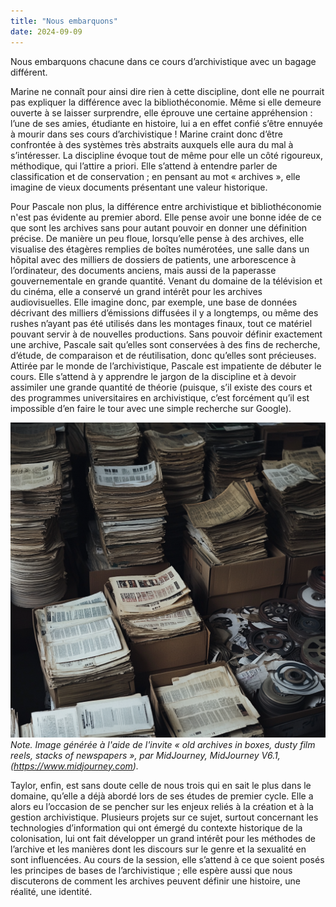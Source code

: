 ```yaml
---
title: "Nous embarquons"
date: 2024-09-09
---
```

Nous embarquons chacune dans ce cours d’archivistique avec un bagage différent. 

Marine ne connaît pour ainsi dire rien à cette discipline, dont elle ne pourrait pas expliquer la différence avec la bibliothéconomie. Même si elle demeure ouverte à se laisser surprendre, elle éprouve une certaine appréhension : l’une de ses amies, étudiante en histoire, lui a en effet confié s’être ennuyée à mourir dans ses cours d’archivistique ! Marine craint donc d’être confrontée à des systèmes très abstraits auxquels elle aura du mal à s’intéresser. La discipline évoque tout de même pour elle un côté rigoureux, méthodique, qui l’attire a priori. Elle s’attend à entendre parler de classification et de conservation ; en pensant au mot « archives », elle imagine de vieux documents présentant une valeur historique. 

Pour Pascale non plus, la différence entre archivistique et bibliothéconomie n'est pas évidente au premier abord. Elle pense avoir une bonne idée de ce que sont les archives sans pour autant pouvoir en donner une définition précise. De manière un peu floue, lorsqu’elle pense à des archives, elle visualise des étagères remplies de boîtes numérotées, une salle dans un hôpital avec des milliers de dossiers de patients, une arborescence à l’ordinateur, des documents anciens, mais aussi de la paperasse gouvernementale en grande quantité. Venant du domaine de la télévision et du cinéma, elle a conservé un grand intérêt pour les archives audiovisuelles. Elle imagine donc, par exemple, une base de données décrivant des milliers d’émissions diffusées il y a longtemps, ou même des rushes n’ayant pas été utilisés dans les montages finaux, tout ce matériel pouvant servir à de nouvelles productions. Sans pouvoir définir exactement une archive, Pascale sait qu’elles sont conservées à des fins de recherche, d’étude, de comparaison et de réutilisation, donc qu’elles sont précieuses. Attirée par le monde de l’archivistique, Pascale est impatiente de débuter le cours. Elle s’attend à y apprendre le jargon de la discipline et à devoir assimiler une grande quantité de théorie (puisque, s’il existe des cours et des programmes universitaires en archivistique, c’est forcément qu’il est impossible d’en faire le tour avec une simple recherche sur Google).

![vieilles archives](images/marine0039_old_archives_in_boxes_dusty_film_reels_stacks_of_n_850ce083-4b6b-4ccd-9206-08c47e4c254c_2.png)
*Note. Image générée à l'aide de l'invite « old archives in boxes, dusty film reels, stacks of newspapers », par MidJourney, MidJourney V6.1, (https://www.midjourney.com).*

Taylor, enfin, est sans doute celle de nous trois qui en sait le plus dans le domaine, qu’elle a déjà abordé lors de ses études de premier cycle. Elle a alors eu l’occasion de se pencher sur les enjeux reliés à la création et à la gestion archivistique. Plusieurs projets sur ce sujet, surtout concernant les technologies d’information qui ont émergé du contexte historique de la colonisation, lui ont fait développer un grand intérêt pour les méthodes de l’archive et les manières dont les discours sur le genre et la sexualité en sont influencées. Au cours de la session, elle s’attend à ce que soient posés les principes de bases de l’archivistique ; elle espère aussi que nous discuterons de comment les archives peuvent définir une histoire, une réalité, une identité. 
